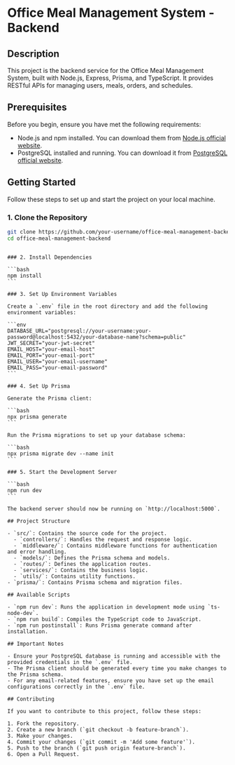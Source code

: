 # Office Meal Management System - Backend

## Description

This project is the backend service for the Office Meal Management System, built with Node.js, Express, Prisma, and TypeScript. It provides RESTful APIs for managing users, meals, orders, and schedules.

## Prerequisites

Before you begin, ensure you have met the following requirements:

- Node.js and npm installed. You can download them from [Node.js official website](https://nodejs.org/).
- PostgreSQL installed and running. You can download it from [PostgreSQL official website](https://www.postgresql.org/).

## Getting Started

Follow these steps to set up and start the project on your local machine.

### 1. Clone the Repository

```bash
git clone https://github.com/your-username/office-meal-management-backend.git
cd office-meal-management-backend
```
````

### 2. Install Dependencies

```bash
npm install
```

### 3. Set Up Environment Variables

Create a `.env` file in the root directory and add the following environment variables:

```env
DATABASE_URL="postgresql://your-username:your-password@localhost:5432/your-database-name?schema=public"
JWT_SECRET="your-jwt-secret"
EMAIL_HOST="your-email-host"
EMAIL_PORT="your-email-port"
EMAIL_USER="your-email-username"
EMAIL_PASS="your-email-password"
```

### 4. Set Up Prisma

Generate the Prisma client:

```bash
npx prisma generate
```

Run the Prisma migrations to set up your database schema:

```bash
npx prisma migrate dev --name init
```

### 5. Start the Development Server

```bash
npm run dev
```

The backend server should now be running on `http://localhost:5000`.

## Project Structure

- `src/`: Contains the source code for the project.
  - `controllers/`: Handles the request and response logic.
  - `middleware/`: Contains middleware functions for authentication and error handling.
  - `models/`: Defines the Prisma schema and models.
  - `routes/`: Defines the application routes.
  - `services/`: Contains the business logic.
  - `utils/`: Contains utility functions.
- `prisma/`: Contains Prisma schema and migration files.

## Available Scripts

- `npm run dev`: Runs the application in development mode using `ts-node-dev`.
- `npm run build`: Compiles the TypeScript code to JavaScript.
- `npm run postinstall`: Runs Prisma generate command after installation.

## Important Notes

- Ensure your PostgreSQL database is running and accessible with the provided credentials in the `.env` file.
- The Prisma client should be generated every time you make changes to the Prisma schema.
- For any email-related features, ensure you have set up the email configurations correctly in the `.env` file.

## Contributing

If you want to contribute to this project, follow these steps:

1. Fork the repository.
2. Create a new branch (`git checkout -b feature-branch`).
3. Make your changes.
4. Commit your changes (`git commit -m 'Add some feature'`).
5. Push to the branch (`git push origin feature-branch`).
6. Open a Pull Request.

